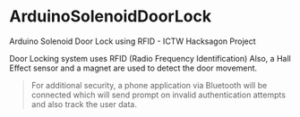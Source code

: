 # ArduinoSolenoidDoorLock
Arduino Solenoid Door Lock using RFID - ICTW Hacksagon Project

Door Locking system uses RFID (Radio Frequency Identification) 
Also, a Hall Effect sensor and a magnet are used to detect the door movement.

>For additional security, a phone 
application via Bluetooth will be connected which 
will send prompt on invalid authentication 
attempts and also track the user data.